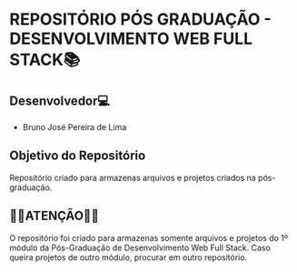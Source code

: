 <h1>REPOSITÓRIO PÓS GRADUAÇÃO - DESENVOLVIMENTO WEB FULL STACK📚</h1>
<h2>Desenvolvedor💻</h2>
<ul>
  <li>Bruno José Pereira de Lima </li>
</ul>

<h2>Objetivo do Repositório</h2>
<p>Repositório criado para armazenas arquivos e projetos criados na pós-graduação.</p>

<h2>🚨🚨ATENÇÃO🚨🚨</h2>
<p>O repositório foi criado para armazenas somente arquivos e projetos do 1º módulo da Pós-Graduação de Desenvolvimento Web Full Stack. Caso queira projetos de outro módulo, procurar em outro repositório.</p>
